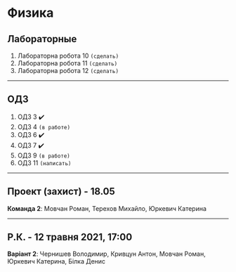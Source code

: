 # Физика

##  Лабораторные

1. Лабораторна робота 10 `(сделать)`
1. Лабораторна робота 11 `(сделать)`
1. Лабораторна робота 12 `(сделать)`
---

##  ОДЗ


1. ОДЗ 3 ✔️
1. ОДЗ 4 `(в работе)`
1. ОДЗ 6 ✔️
1. ОДЗ 7 ✔️
1. ОДЗ 9 `(в работе)`
1. ОДЗ 11 `(написать)`
---

## Проект (захист) - 18.05
**Команда 2**: Мовчан Роман, Терехов Михайло, Юркевич Катерина   

---
## Р.К. - 12 травня 2021, 17:00
**Варіант 2**:
Чернишев Володимир, Кривцун Антон, Мовчан Роман, Юркевич Катерина, Білка Денис
